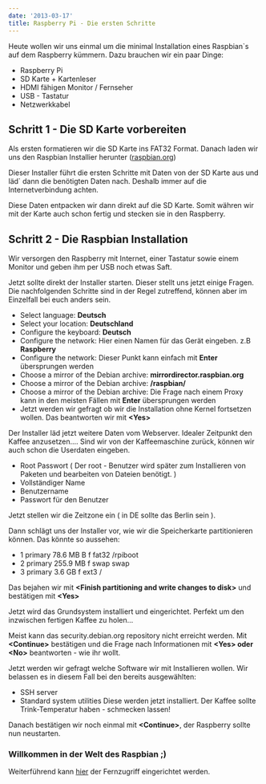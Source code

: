 ```yaml
---
date: '2013-03-17'
title: Raspberry Pi - Die ersten Schritte
---
```


Heute wollen wir uns einmal um die minimal Installation eines Raspbian\`s auf dem Raspberry kümmern. Dazu brauchen wir ein paar Dinge:

*   Raspberry Pi
*   SD Karte + Kartenleser
*   HDMI fähigen Monitor / Fernseher
*   USB - Tastatur
*   Netzwerkkabel

## Schritt 1 - Die SD Karte vorbereiten

Als ersten formatieren wir die SD Karte ins FAT32 Format. Danach laden wir uns den Raspbian Installier herunter ([raspbian.org](http://www.raspbian.org/RaspbianInstaller "Raspian.org"))

Dieser Installer führt die ersten Schritte mit Daten von der SD Karte aus und läd\` dann die benötigten Daten nach. Deshalb immer auf die Internetverbindung achten.

Diese Daten entpacken wir dann direkt auf die SD Karte. Somit währen wir mit der Karte auch schon fertig und stecken sie in den Raspberry.

## Schritt 2 - Die Raspbian Installation

Wir versorgen den Raspberry mit Internet, einer Tastatur sowie einem Monitor und geben ihm per USB noch etwas Saft.

Jetzt sollte direkt der Installer starten. Dieser stellt uns jetzt einige Fragen. Die nachfolgenden Schritte sind in der Regel zutreffend, können aber im Einzelfall bei euch anders sein.

*   Select language: **Deutsch**
*   Select your location: **Deutschland**
*   Configure the keyboard: **Deutsch**
*   Configure the network: Hier einen Namen für das Gerät eingeben. z.B **Raspberry**
*   Configure the network: Dieser Punkt kann einfach mit **Enter** übersprungen werden
*   Choose a mirror of the Debian archive: **mirrordirector.raspbian.org**
*   Choose a mirror of the Debian archive: **/raspbian/**
*   Choose a mirror of the Debian archive: Die Frage nach einem Proxy kann in den meisten Fällen mit **Enter** übersprungen werden
*   Jetzt werden wir gefragt ob wir die Installation ohne Kernel fortsetzen wollen. Das beantworten wir mit **&lt;Yes&gt;**

Der Installer läd jetzt weitere Daten vom Webserver. Idealer Zeitpunkt den Kaffee anzusetzen.... Sind wir von der Kaffeemaschine zurück, können wir auch schon die Userdaten eingeben.

*   Root Passwort ( Der root - Benutzer wird später zum Installieren von Paketen und bearbeiten von Dateien benötigt. )
*   Vollständiger Name
*   Benutzername
*   Passwort für den Benutzer

Jetzt stellen wir die Zeitzone ein ( in DE sollte das Berlin sein ).

Dann schlägt uns der Installer vor, wie wir die Speicherkarte partitionieren können. Das könnte so aussehen:

*   1 primary 78.6 MB B f fat32 /rpiboot
*   2 primary 255.9 MB f swap swap
*   3 primary 3.6 GB f ext3 /

Das bejahen wir mit **&lt;Finish partitioning and write changes to disk&gt;** und bestätigen mit **&lt;Yes&gt;**

Jetzt wird das Grundsystem installiert und eingerichtet. Perfekt um den inzwischen fertigen Kaffee zu holen...

Meist kann das security.debian.org repository nicht erreicht werden. Mit **&lt;Continue&gt;** bestätigen und die Frage nach Informationen mit **&lt;Yes&gt; oder &lt;No&gt;** beantworten - wie ihr wollt.

Jetzt werden wir gefragt welche Software wir mit Installieren wollen. Wir belassen es in diesem Fall bei den bereits ausgewählten:

*   SSH server
*   Standard system utilities
Diese werden jetzt installiert. Der Kaffee sollte Trink-Temperatur haben - schmecken lassen!

Danach bestätigen wir noch einmal mit **&lt;Continue&gt;**, der Raspberry sollte nun neustarten.

### Willkommen in der Welt des Raspbian ;)

Weiterführend kann [hier](https://brauser.io/2013/03/18/raspberry-pi-remote "Raspberry Pi - Fernzugriff einrichten") der Fernzugriff eingerichtet werden.
